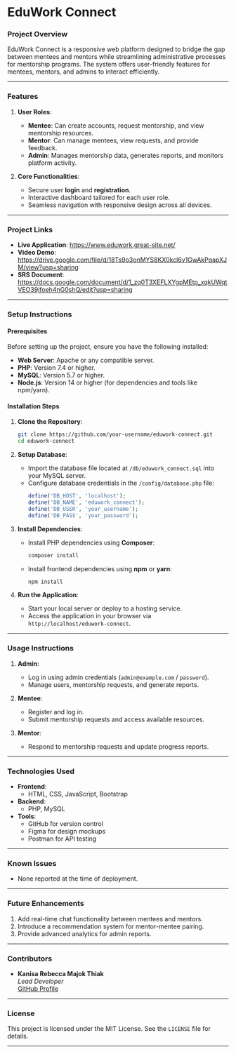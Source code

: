 # **EduWork Connect**

### **Project Overview**
EduWork Connect is a responsive web platform designed to bridge the gap between mentees and mentors while streamlining administrative processes for mentorship programs. The system offers user-friendly features for mentees, mentors, and admins to interact efficiently.

---

### **Features**
1. **User Roles**:
   - **Mentee**: Can create accounts, request mentorship, and view mentorship resources.
   - **Mentor**: Can manage mentees, view requests, and provide feedback.
   - **Admin**: Manages mentorship data, generates reports, and monitors platform activity.

2. **Core Functionalities**:
   - Secure user **login** and **registration**.
   - Interactive dashboard tailored for each user role.
   - Seamless navigation with responsive design across all devices.

---

### **Project Links**
- **Live Application**: https://www.eduwork.great-site.net/
- **Video Demo**: https://drive.google.com/file/d/18Ts9o3onMYS8KX0kcl6v1GwAkPqapXJM/view?usp=sharing
- **SRS Document**: https://docs.google.com/document/d/1_zq0T3XEFLXYgpMEtp_xqkUWqtVEO39jfoeh4nG0shQ/edit?usp=sharing

---

### **Setup Instructions**

#### **Prerequisites**
Before setting up the project, ensure you have the following installed:
- **Web Server**: Apache or any compatible server.
- **PHP**: Version 7.4 or higher.
- **MySQL**: Version 5.7 or higher.
- **Node.js**: Version 14 or higher (for dependencies and tools like npm/yarn).

#### **Installation Steps**
1. **Clone the Repository**:
   ```bash
   git clone https://github.com/your-username/eduwork-connect.git
   cd eduwork-connect
   ```

2. **Setup Database**:
   - Import the database file located at `/db/eduwork_connect.sql` into your MySQL server.
   - Configure database credentials in the `/config/database.php` file:
     ```php
     define('DB_HOST', 'localhost');
     define('DB_NAME', 'eduwork_connect');
     define('DB_USER', 'your_username');
     define('DB_PASS', 'your_password');
     ```

3. **Install Dependencies**:
   - Install PHP dependencies using **Composer**:
     ```bash
     composer install
     ```
   - Install frontend dependencies using **npm** or **yarn**:
     ```bash
     npm install
     ```

4. **Run the Application**:
   - Start your local server or deploy to a hosting service.
   - Access the application in your browser via `http://localhost/eduwork-connect`.

---

### **Usage Instructions**
1. **Admin**:
   - Log in using admin credentials (`admin@example.com` / `password`).
   - Manage users, mentorship requests, and generate reports.

2. **Mentee**:
   - Register and log in.
   - Submit mentorship requests and access available resources.

3. **Mentor**:
   - Respond to mentorship requests and update progress reports.

---

### **Technologies Used**
- **Frontend**:
  - HTML, CSS, JavaScript, Bootstrap
- **Backend**:
  - PHP, MySQL
- **Tools**:
  - GitHub for version control
  - Figma for design mockups
  - Postman for API testing

---

### **Known Issues**
- None reported at the time of deployment.

---

### **Future Enhancements**
1. Add real-time chat functionality between mentees and mentors.
2. Introduce a recommendation system for mentor-mentee pairing.
3. Provide advanced analytics for admin reports.

---

### **Contributors**
- **Kanisa Rebecca Majok Thiak**  
  *Lead Developer*  
  [GitHub Profile](#replace-with-your-github-profile-link)

---

### **License**
This project is licensed under the MIT License. See the `LICENSE` file for details.

---

